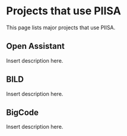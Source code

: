 # Projects that use PIISA

This page lists major projects that use PIISA. 

## Open Assistant

Insert description here.

## BILD

Insert description here.

## BigCode 

Insert description here.